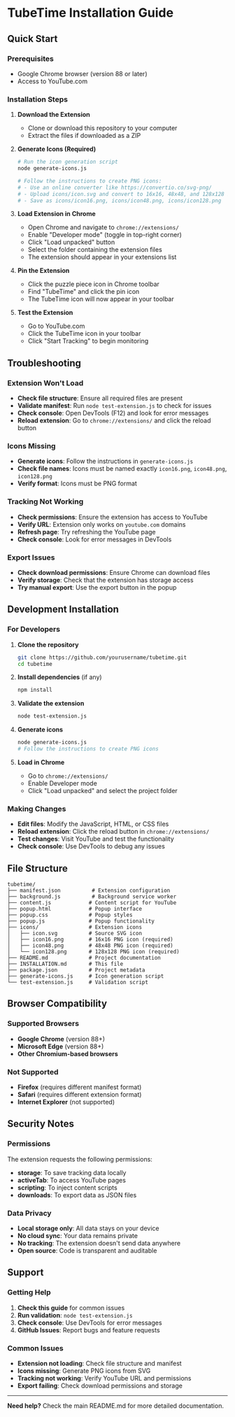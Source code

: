 # TubeTime Installation Guide

## Quick Start

### Prerequisites
- Google Chrome browser (version 88 or later)
- Access to YouTube.com

### Installation Steps

1. **Download the Extension**
   - Clone or download this repository to your computer
   - Extract the files if downloaded as a ZIP

2. **Generate Icons (Required)**
   ```bash
   # Run the icon generation script
   node generate-icons.js
   
   # Follow the instructions to create PNG icons:
   # - Use an online converter like https://convertio.co/svg-png/
   # - Upload icons/icon.svg and convert to 16x16, 48x48, and 128x128 PNG
   # - Save as icons/icon16.png, icons/icon48.png, icons/icon128.png
   ```

3. **Load Extension in Chrome**
   - Open Chrome and navigate to `chrome://extensions/`
   - Enable "Developer mode" (toggle in top-right corner)
   - Click "Load unpacked" button
   - Select the folder containing the extension files
   - The extension should appear in your extensions list

4. **Pin the Extension**
   - Click the puzzle piece icon in Chrome toolbar
   - Find "TubeTime" and click the pin icon
   - The TubeTime icon will now appear in your toolbar

5. **Test the Extension**
   - Go to YouTube.com
   - Click the TubeTime icon in your toolbar
   - Click "Start Tracking" to begin monitoring

## Troubleshooting

### Extension Won't Load
- **Check file structure**: Ensure all required files are present
- **Validate manifest**: Run `node test-extension.js` to check for issues
- **Check console**: Open DevTools (F12) and look for error messages
- **Reload extension**: Go to `chrome://extensions/` and click the reload button

### Icons Missing
- **Generate icons**: Follow the instructions in `generate-icons.js`
- **Check file names**: Icons must be named exactly `icon16.png`, `icon48.png`, `icon128.png`
- **Verify format**: Icons must be PNG format

### Tracking Not Working
- **Check permissions**: Ensure the extension has access to YouTube
- **Verify URL**: Extension only works on `youtube.com` domains
- **Refresh page**: Try refreshing the YouTube page
- **Check console**: Look for error messages in DevTools

### Export Issues
- **Check download permissions**: Ensure Chrome can download files
- **Verify storage**: Check that the extension has storage access
- **Try manual export**: Use the export button in the popup

## Development Installation

### For Developers
1. **Clone the repository**
   ```bash
   git clone https://github.com/yourusername/tubetime.git
   cd tubetime
   ```

2. **Install dependencies** (if any)
   ```bash
   npm install
   ```

3. **Validate the extension**
   ```bash
   node test-extension.js
   ```

4. **Generate icons**
   ```bash
   node generate-icons.js
   # Follow the instructions to create PNG icons
   ```

5. **Load in Chrome**
   - Go to `chrome://extensions/`
   - Enable Developer mode
   - Click "Load unpacked" and select the project folder

### Making Changes
- **Edit files**: Modify the JavaScript, HTML, or CSS files
- **Reload extension**: Click the reload button in `chrome://extensions/`
- **Test changes**: Visit YouTube and test the functionality
- **Check console**: Use DevTools to debug any issues

## File Structure
```
tubetime/
├── manifest.json          # Extension configuration
├── background.js          # Background service worker
├── content.js            # Content script for YouTube
├── popup.html            # Popup interface
├── popup.css             # Popup styles
├── popup.js              # Popup functionality
├── icons/                # Extension icons
│   ├── icon.svg          # Source SVG icon
│   ├── icon16.png        # 16x16 PNG icon (required)
│   ├── icon48.png        # 48x48 PNG icon (required)
│   └── icon128.png       # 128x128 PNG icon (required)
├── README.md             # Project documentation
├── INSTALLATION.md       # This file
├── package.json          # Project metadata
├── generate-icons.js     # Icon generation script
└── test-extension.js     # Validation script
```

## Browser Compatibility

### Supported Browsers
- **Google Chrome** (version 88+)
- **Microsoft Edge** (version 88+)
- **Other Chromium-based browsers**

### Not Supported
- **Firefox** (requires different manifest format)
- **Safari** (requires different extension format)
- **Internet Explorer** (not supported)

## Security Notes

### Permissions
The extension requests the following permissions:
- **storage**: To save tracking data locally
- **activeTab**: To access YouTube pages
- **scripting**: To inject content scripts
- **downloads**: To export data as JSON files

### Data Privacy
- **Local storage only**: All data stays on your device
- **No cloud sync**: Your data remains private
- **No tracking**: The extension doesn't send data anywhere
- **Open source**: Code is transparent and auditable

## Support

### Getting Help
1. **Check this guide** for common issues
2. **Run validation**: `node test-extension.js`
3. **Check console**: Use DevTools for error messages
4. **GitHub Issues**: Report bugs and feature requests

### Common Issues
- **Extension not loading**: Check file structure and manifest
- **Icons missing**: Generate PNG icons from SVG
- **Tracking not working**: Verify YouTube URL and permissions
- **Export failing**: Check download permissions and storage

---

**Need help?** Check the main README.md for more detailed documentation. 